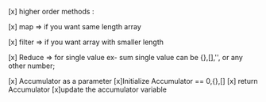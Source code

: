 [x] higher order methods :

[x]  map => if you want same length array    


[x] filter => if you want array with smaller length 


[x] Reduce => for single value ex- sum 
    single value can be {},[],'', or any other number;


[x] Accumulator as a parameter
[x]Initialize Accumulator == 0,{},[]
[x] return Accumulator 
[x]update the accumulator variable